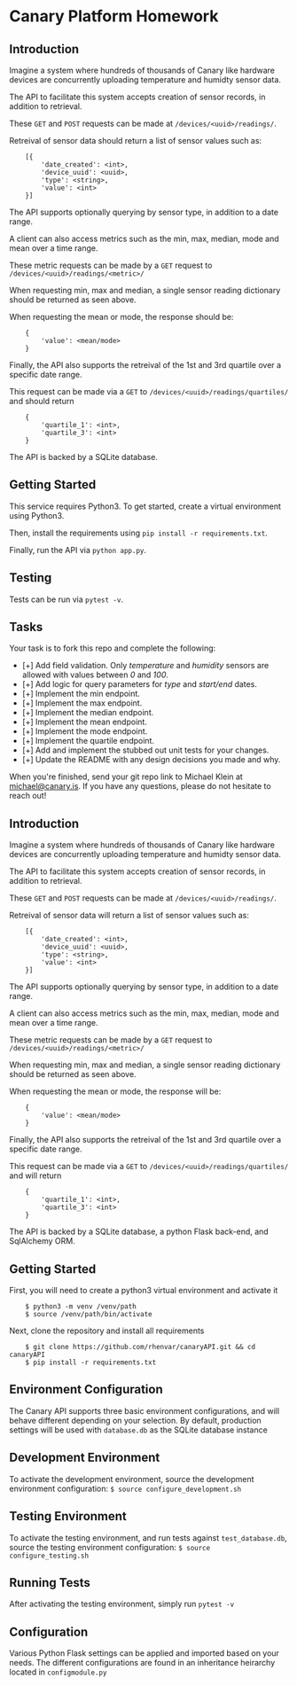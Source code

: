 # Canary Platform Homework

## Introduction
Imagine a system where hundreds of thousands of Canary like hardware devices are concurrently uploading temperature and humidty sensor data.

The API to facilitate this system accepts creation of sensor records, in addition to retrieval.

These `GET` and `POST` requests can be made at `/devices/<uuid>/readings/`.

Retreival of sensor data should return a list of sensor values such as:

```
    [{
        'date_created': <int>,
        'device_uuid': <uuid>,
        'type': <string>,
        'value': <int>
    }]
```

The API supports optionally querying by sensor type, in addition to a date range.

A client can also access metrics such as the min, max, median, mode and mean over a time range.

These metric requests can be made by a `GET` request to `/devices/<uuid>/readings/<metric>/`

When requesting min, max and median, a single sensor reading dictionary should be returned as seen above.

When requesting the mean or mode, the response should be:

```
    {
        'value': <mean/mode>
    }
```

Finally, the API also supports the retreival of the 1st and 3rd quartile over a specific date range.

This request can be made via a `GET` to `/devices/<uuid>/readings/quartiles/` and should return

```
    {
        'quartile_1': <int>,
        'quartile_3': <int>
    }
```

The API is backed by a SQLite database.

## Getting Started
This service requires Python3. To get started, create a virtual environment using Python3.

Then, install the requirements using `pip install -r requirements.txt`.

Finally, run the API via `python app.py`.

## Testing
Tests can be run via `pytest -v`.

## Tasks
Your task is to fork this repo and complete the following:

- [+] Add field validation. Only *temperature* and *humidity* sensors are allowed with values between *0* and *100*.
- [+] Add logic for query parameters for *type* and *start/end* dates.
- [+] Implement the min endpoint.
- [+] Implement the max endpoint.
- [+] Implement the median endpoint.
- [+] Implement the mean endpoint.
- [+] Implement the mode endpoint.
- [+] Implement the quartile endpoint.
- [+] Add and implement the stubbed out unit tests for your changes.
- [+] Update the README with any design decisions you made and why.

When you're finished, send your git repo link to Michael Klein at michael@canary.is. If you have any questions, please do not hesitate to reach out!

## Introduction
Imagine a system where hundreds of thousands of Canary like hardware devices are concurrently uploading temperature and humidty sensor data.

The API to facilitate this system accepts creation of sensor records, in addition to retrieval.

These `GET` and `POST` requests can be made at `/devices/<uuid>/readings/`.

Retreival of sensor data will return a list of sensor values such as:

```
    [{
        'date_created': <int>,
        'device_uuid': <uuid>,
        'type': <string>,
        'value': <int>
    }]
```

The API supports optionally querying by sensor type, in addition to a date range.

A client can also access metrics such as the min, max, median, mode and mean over a time range.

These metric requests can be made by a `GET` request to `/devices/<uuid>/readings/<metric>/`

When requesting min, max and median, a single sensor reading dictionary should be returned as seen above.

When requesting the mean or mode, the response will be:

```
    {
        'value': <mean/mode>
    }
```

Finally, the API also supports the retreival of the 1st and 3rd quartile over a specific date range.

This request can be made via a `GET` to `/devices/<uuid>/readings/quartiles/` and will return

```
    {
        'quartile_1': <int>,
        'quartile_3': <int>
    }
```

The API is backed by a SQLite database, a python Flask back-end, and SqlAlchemy ORM.

## Getting Started

First, you will need to create a python3 virtual environment and activate it
```
    $ python3 -m venv /venv/path
    $ source /venv/path/bin/activate
```

Next, clone the repository and install all requirements
```
    $ git clone https://github.com/rhenvar/canaryAPI.git && cd canaryAPI
    $ pip install -r requirements.txt
```

## Environment Configuration
The Canary API supports three basic environment configurations, and will behave different depending on your selection. 
By default, production settings will be used with ```database.db``` as the SQLite database instance


## Development Environment
To activate the development environment, source the development environment configuration:
``` $ source configure_development.sh ``` 

## Testing Environment
To activate the testing environment, and run tests against ```test_database.db```, source the testing environment configuration:
``` $ source configure_testing.sh ```

## Running Tests
After activating the testing environment, simply run ```pytest -v```

## Configuration
Various Python Flask settings can be applied and imported based on your needs. The different configurations are found in an 
inheritance heirarchy located in ```configmodule.py``` 
